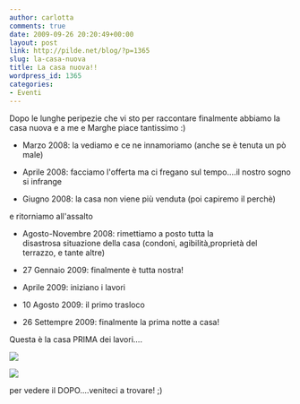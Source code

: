 ```yaml
---
author: carlotta
comments: true
date: 2009-09-26 20:20:49+00:00
layout: post
link: http://pilde.net/blog/?p=1365
slug: la-casa-nuova
title: La casa nuova!!
wordpress_id: 1365
categories:
- Eventi
---
```


Dopo le lunghe peripezie che vi sto per raccontare finalmente abbiamo la casa nuova e a me e Marghe piace tantissimo :)






	
  * Marzo 2008: la vediamo e ce ne innamoriamo (anche se è tenuta un pò male)




	
  * Aprile 2008: facciamo l'offerta ma ci fregano sul tempo....il nostro sogno si infrange

	
  * Giugno 2008: la casa non viene più venduta (poi capiremo il perchè)


 e ritorniamo all'assalto

	
  * Agosto-Novembre 2008: rimettiamo a posto tutta la disastrosa situazione della casa (condoni, agibilità,proprietà del terrazzo, e tante altre)




	
  * 27 Gennaio 2009: finalmente è tutta nostra!

	
  * Aprile 2009: iniziano i lavori

	
  * 10 Agosto 2009: il primo trasloco

	
  * 26 Settempre 2009: finalmente la prima notte a casa!


Questa è la casa PRIMA dei lavori....

![]({{baseurl}}/uploads/2009/09/casa1.jpg)




![]({{baseurl}}/uploads/2009/09/casa2.jpg)




per vedere il DOPO....veniteci a trovare! ;)



